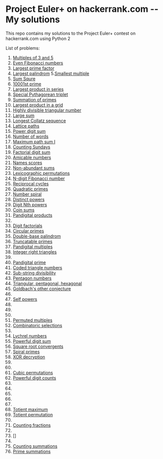# Project Euler+ on hackerrank.com -- My solutions

This repo contains my solutions to the Project Euler+ contest on hackerrank.com using Python 2

List of problems:

1. [Multiples of 3 and 5](https://www.hackerrank.com/contests/projecteuler/challenges/euler001)
2. [Even Fibonacci numbers](https://www.hackerrank.com/contests/projecteuler/challenges/euler002)
3. [Largest prime factor](https://www.hackerrank.com/contests/projecteuler/challenges/euler003)
4. [Largest palindrom](https://www.hackerrank.com/contests/projecteuler/challenges/euler004)
5.[Smallest multiple](https://www.hackerrank.com/contests/projecteuler/challenges/euler005)
6. [Sum Squre](https://www.hackerrank.com/contests/projecteuler/challenges/euler006)
7. [10001st prime](https://www.hackerrank.com/contests/projecteuler/challenges/euler007)
8. [Largest product in series](https://www.hackerrank.com/contests/projecteuler/challenges/euler008)
9. [Special Pythagorean triplet](https://www.hackerrank.com/contests/projecteuler/challenges/euler009)
10. [Summation of primes](https://www.hackerrank.com/contests/projecteuler/challenges/euler010)
11. [Largest product in a grid](https://www.hackerrank.com/contests/projecteuler/challenges/euler011)
12. [Highly divisible triangular number](https://www.hackerrank.com/contests/projecteuler/challenges/euler012)
13. [Large sum](https://www.hackerrank.com/contests/projecteuler/challenges/euler013)
14. [Longest Collatz sequence](https://www.hackerrank.com/contests/projecteuler/challenges/euler014)
15. [Lattice paths](https://www.hackerrank.com/contests/projecteuler/challenges/euler015)
16. [Power digit sum](https://www.hackerrank.com/contests/projecteuler/challenges/euler016)
17. [Number of words](https://www.hackerrank.com/contests/projecteuler/challenges/euler017)
18. [Maximum path sum I](https://www.hackerrank.com/contests/projecteuler/challenges/euler018)
19. [Counting Sundays](https://www.hackerrank.com/contests/projecteuler/challenges/euler019)
20. [Factorial digit sum](https://www.hackerrank.com/contests/projecteuler/challenges/euler020/submissions/code/7274333)
21. [Amicable numbers](https://www.hackerrank.com/contests/projecteuler/challenges/euler021)
22. [Names scores](https://www.hackerrank.com/contests/projecteuler/challenges/euler022)
23. [Non-abundant sums](https://www.hackerrank.com/contests/projecteuler/challenges/euler023)
24. [Lexicographic permutations](https://www.hackerrank.com/contests/projecteuler/challenges/euler024)
25. [N-digit Fibonacci number](https://www.hackerrank.com/contests/projecteuler/challenges/euler025)
26. [Reciprocal cycles](https://www.hackerrank.com/contests/projecteuler/challenges/euler026)
27. [Quadratic primes](https://www.hackerrank.com/contests/projecteuler/challenges/euler027)
28. [Number spiral](https://www.hackerrank.com/contests/projecteuler/challenges/euler028)
29. [Distinct powers](https://www.hackerrank.com/contests/projecteuler/challenges/euler029)
30. [Digit Nth powers](https://www.hackerrank.com/contests/projecteuler/challenges/euler030)
31. [Coin sums](https://www.hackerrank.com/contests/projecteuler/challenges/euler031)
32. [Pandigital products](https://www.hackerrank.com/contests/projecteuler/challenges/euler032)
33. []()
34. [Digit factorials](https://www.hackerrank.com/contests/projecteuler/challenges/euler034)
35. [Circular primes](https://www.hackerrank.com/contests/projecteuler/challenges/euler035)
36. [Double-base palindrom](https://www.hackerrank.com/contests/projecteuler/challenges/euler036)
37. [Truncatable primes](https://www.hackerrank.com/contests/projecteuler/challenges/euler037)
38. [Pandigital multiples](https://www.hackerrank.com/contests/projecteuler/challenges/euler038)
39. [Integer right triangles](https://www.hackerrank.com/contests/projecteuler/challenges/euler039)
40. []()
41. [Pandigital prime](https://www.hackerrank.com/contests/projecteuler/challenges/euler041)
42. [Coded triangle numbers](https://www.hackerrank.com/contests/projecteuler/challenges/euler042)
43. [Sub-string divisibility](https://www.hackerrank.com/contests/projecteuler/challenges/euler043)
44. [Pentagon numbers](https://www.hackerrank.com/contests/projecteuler/challenges/euler044)
45. [Triangular, pentagonal, hexagonal](https://www.hackerrank.com/contests/projecteuler/challenges/euler045)
46. [Goldbach's other conjecture](https://www.hackerrank.com/contests/projecteuler/challenges/euler046)
47.
48. [Self powers](https://www.hackerrank.com/contests/projecteuler/challenges/euler048)
49.
50.
51.
52. [Permuted multiples](https://www.hackerrank.com/contests/projecteuler/challenges/euler052)
53. [Combinatoric selections](https://www.hackerrank.com/contests/projecteuler/challenges/euler053)
54.
55. [Lychrel numbers](https://www.hackerrank.com/contests/projecteuler/challenges/euler055)
56. [Powerful digit sum](https://www.hackerrank.com/contests/projecteuler/challenges/euler056)
57. [Square root convergents](https://www.hackerrank.com/contests/projecteuler/challenges/euler057)
58. [Spiral primes](https://www.hackerrank.com/contests/projecteuler/challenges/euler058)
59. [XOR decryption](https://www.hackerrank.com/contests/projecteuler/challenges/euler059)
60. []()
61. []()
62. [Cubic permutations](https://www.hackerrank.com/contests/projecteuler/challenges/euler062)
63. [Powerful digit counts](https://www.hackerrank.com/contests/projecteuler/challenges/euler063)
64.
65.
66.
67.
68.
69. [Totient maximum](https://www.hackerrank.com/contests/projecteuler/challenges/euler069)
70. [Totient permutation](https://www.hackerrank.com/contests/projecteuler/challenges/euler070)
71.
72. [Counting fractions](https://www.hackerrank.com/contests/projecteuler/challenges/euler072)
73.
74. []
75.
76. [Counting summations](https://www.hackerrank.com/contests/projecteuler/challenges/euler076)
77. [Prime summations](ttps://www.hackerrank.com/contests/projecteuler/challenges/euler077)
